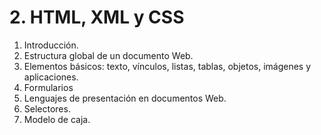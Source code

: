 # 2. HTML, XML y CSS

1. Introducción.
2. Estructura global de un documento Web.
3. Elementos básicos: texto, vínculos, listas, tablas, objetos, imágenes y aplicaciones.
4. Formularios
5. Lenguajes de presentación en documentos Web.
6. Selectores.
7. Modelo de caja.